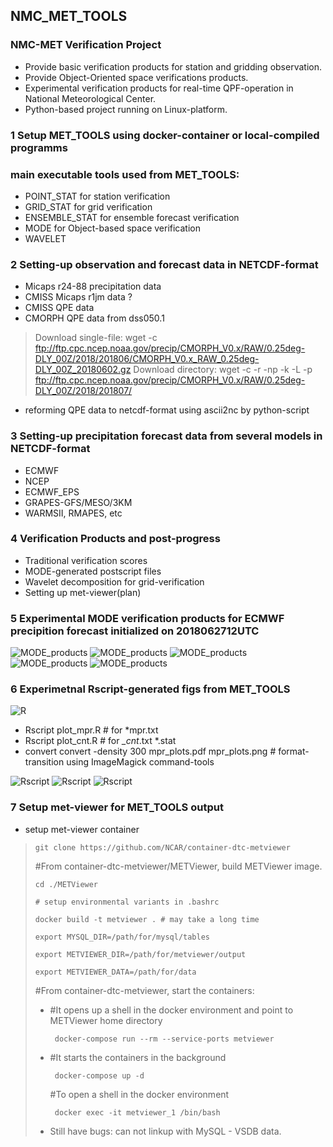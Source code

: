 
## NMC_MET_TOOLS

### NMC-MET Verification Project

- Provide basic verification products for station and gridding observation.
- Provide Object-Oriented space verifications products.
- Experimental verification products for real-time QPF-operation in National Meteorological Center.
- Python-based project running on Linux-platform.

### 1  Setup MET_TOOLS using docker-container or local-compiled programms

### main executable tools used from MET_TOOLS: 
  
- POINT_STAT for station verification  
- GRID_STAT for grid verification
- ENSEMBLE_STAT for ensemble forecast verification
- MODE for Object-based space verification
- WAVELET  
 
### 2 Setting-up observation and forecast data in NETCDF-format

- Micaps r24-88 precipitation data 
- CMISS Micaps r1jm data ?
- CMISS QPE data
- CMORPH QPE data from dss050.1
> Download single-file: wget -c ftp://ftp.cpc.ncep.noaa.gov/precip/CMORPH_V0.x/RAW/0.25deg-DLY_00Z/2018/201806/CMORPH_V0.x_RAW_0.25deg-DLY_00Z_20180602.gz
> Download directory: wget -c -r -np -k -L -p ftp://ftp.cpc.ncep.noaa.gov/precip/CMORPH_V0.x/RAW/0.25deg-DLY_00Z/2018/201807/
- reforming QPE data to netcdf-format using ascii2nc by python-script

### 3 Setting-up precipitation forecast data from several models in NETCDF-format

- ECMWF
- NCEP
- ECMWF_EPS
- GRAPES-GFS/MESO/3KM
- WARMSII, RMAPES, etc

### 4 Verification Products and post-progress

- Traditional verification scores
- MODE-generated postscript files
- Wavelet decomposition for grid-verification
- Setting up met-viewer(plan)

### 5 Experimental MODE verification products for ECMWF precipition forecast initialized on 2018062712UTC

![MODE_products](https://github.com/eastwind2000/NMC_MET_TOOLS/blob/master/result/mode_test-0.png)
![MODE_products](https://github.com/eastwind2000/NMC_MET_TOOLS/blob/master/result/mode_test-4.png)
![MODE_products](https://github.com/eastwind2000/NMC_MET_TOOLS/blob/master/result/mode_test-1.png)
![MODE_products](https://github.com/eastwind2000/NMC_MET_TOOLS/blob/master/result/mode_test-2.png)
![MODE_products](https://github.com/eastwind2000/NMC_MET_TOOLS/blob/master/result/mode_test-3.png)

### 6 Experimetnal Rscript-generated figs from MET_TOOLS

![R](https://www.r-project.org/Rlogo.png)
- Rscript plot_mpr.R   # for *mpr.txt 
- Rscript plot_cnt.R   # for *_cnt*.txt *.stat
- convert convert -density 300  mpr_plots.pdf mpr_plots.png  # format-transition using ImageMagick command-tools

![Rscript](https://raw.githubusercontent.com/eastwind2000/NMC_MET_TOOLS/master/R_script/mpr_plots-0.png)
![Rscript](https://raw.githubusercontent.com/eastwind2000/NMC_MET_TOOLS/master/R_script/mpr_plots-1.png)
![Rscript](https://raw.githubusercontent.com/eastwind2000/NMC_MET_TOOLS/master/R_script/mpr_plots-2.png)


### 7 Setup met-viewer for MET_TOOLS output 

- setup met-viewer container

>     git clone https://github.com/NCAR/container-dtc-metviewer
>
> #From container-dtc-metviewer/METViewer, build METViewer image.
>
>     cd ./METViewer
>
>     # setup environmental variants in .bashrc
>
>     docker build -t metviewer . # may take a long time
>
>     export MYSQL_DIR=/path/for/mysql/tables 
>
>     export METVIEWER_DIR=/path/for/metviewer/output 
>
>     export METVIEWER_DATA=/path/for/data
>
> #From container-dtc-metviewer, start the containers:
>
> - #It  opens up a shell in the docker environment and point to METViewer home directory
>
>        docker-compose run --rm --service-ports metviewer
>
> - #It  starts the containers in the background
>
>        docker-compose up -d 
>
>    #To open a shell in the docker environment
>
>        docker exec -it metviewer_1 /bin/bash
> - Still have bugs: can not linkup with MySQL - VSDB data.
> 
